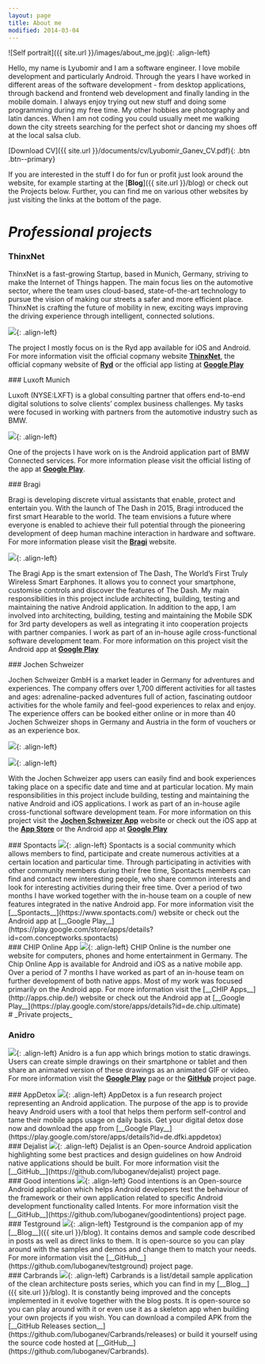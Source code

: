 ```yaml
---
layout: page
title: About me
modified: 2014-03-04
---
```


![Self portrait]({{ site.url }}/images/about_me.jpg){: .align-left}

Hello, my name is Lyubomir and I am a software engineer. I love mobile development and particularly Android. Through the years I have worked in different areas of the software development - from desktop applications, through backend and frontend web development and finally landing in the mobile domain. I always enjoy trying out new stuff and doing some programming during my free time. My other hobbies are photography and latin dances. When I am not coding you could usually meet me walking down the city streets searching for the perfect shot or dancing my shoes off at the local salsa club.

[Download CV]({{ site.url }}/documents/cv/Lyubomir_Ganev_CV.pdf){: .btn .btn--primary}

If you are interested in the stuff I do for fun or profit just look around the website, for example starting at the [__Blog__]({{ site.url }}/blog) or check out the Projects below. Further, you can find me on various other websites by just visiting the links at the bottom of the page.

# _Professional projects_

### ThinxNet
ThinxNet is a fast-growing Startup, based in Munich, Germany, striving to make the Internet of Things happen. The main focus lies on the automotive sector, where the team uses cloud-based, state-of-the-art technology to pursue the vision of making our streets a safer and more efficient place. ThinxNet is crafting the future of mobility in new, exciting ways improving the driving experience through intelligent, connected solutions.

<a href="https://play.google.com/store/apps/details?id=com.thinxnet.native_tanktaler_android"><img src="{{ site.url }}/images/projects_ryd.png"></a>{: .align-left}

The project I mostly focus on is the Ryd app available for iOS and Android. For more information visit the official copmany website [__ThinxNet__](https://www.thinxnet.com/), the official copmany website of [__Ryd__](https://ryd.one/de-de/) or the official app listing at [__Google Play__](https://play.google.com/store/apps/details?id=com.thinxnet.native_tanktaler_android)

<div style="clear:left;"/>
### Luxoft Munich

Luxoft (NYSE:LXFT) is a global consulting partner that offers end-to-end digital solutions to solve clients’ complex business challenges. My tasks were focused in working with partners from the automotive industry such as BMW. 

<a href="https://play.google.com/store/apps/details?id=de.bmw.connected"><img src="{{ site.url }}/images/projects_bmw_connected.png"></a>{: .align-left}

One of the projects I have work on is the Android application part of BMW Connected services. For more information please visit the official listing of the app at [__Google Play__](https://play.google.com/store/apps/details?id=de.bmw.connected).

<div style="clear:left;"/>
### Bragi

Bragi is developing discrete virtual assistants that enable, protect and entertain you. With the launch of The Dash in 2015, Bragi introduced the first smart Hearable to the world.
The team envisions a future where everyone is enabled to achieve their full potential through the pioneering development of deep human machine interaction in hardware and software. For more information please visit the [__Bragi__](https://www.bragi.com) website.

<a href="https://play.google.com/store/apps/details?id=com.bragi.thedash.app"><img src="{{ site.url }}/images/projects_bragi.png"></a>{: .align-left}

The Bragi App is the smart extension of The Dash, The World’s First Truly Wireless Smart Earphones. It allows you to connect your smartphone, customise controls and discover the features of The Dash. My main responsibilities in this project include architecting, building, testing and maintaining the native Android application. In addition to the app, I am involved into architecting, building, testing and maintaining the Mobile SDK for 3rd party developers as well as integrating it into cooperation projects with partner companies. I work as part of an in-house agile cross-functional software development team. For more information on this project visit the Android app at [__Google Play__](https://play.google.com/store/apps/details?id=com.bragi.thedash.app)

<div style="clear:left;"/>
### Jochen Schweizer

Jochen Schweizer GmbH is a market leader in Germany for adventures and experiences. The company offers over 1,700 different activities for all tastes and ages: adrenaline-packed adventures full of action, fascinating outdoor activities for the whole family and feel-good experiences to relax and enjoy. The experience offers can be booked either online or in more than 40 Jochen Schweizer shops in Germany and Austria in the form of vouchers or as an experience box.

<a href="https://play.google.com/store/apps/details?id=de.jochen_schweizer.jsnow"><img src="{{ site.url }}/images/projects_jochenschweizer_android.png"></a>{: .align-left}

<a href="https://itunes.apple.com/de/app/jochen-schweizer-deine-freizeit/id944153254?l=en&mt=8"><img src="{{ site.url }}/images/projects_jochenschweizer_ios.png"></a>{: .align-left}

With the Jochen Schweizer app users can easily find and book experiences taking place on a specific date and time and at particular location. My main responsibilities in this project include building, testing and maintaining the native Android and iOS applications. I work as part of an in-house agile cross-functional software development team. For more information on this project visit the [__Jochen Schweizer App__](http://www.jochen-schweizer.de/landingpage/erlebnis-app,default,pg.html/) website or check out the iOS app at the [__App Store__](https://itunes.apple.com/de/app/jochen-schweizer-deine-freizeit/id944153254?l=en&mt=8) or the Android app at [__Google Play__](https://play.google.com/store/apps/details?id=de.jochen_schweizer.jsnow)

<div style="clear:left;"/>
### Spontacts
<a href="https://play.google.com/store/apps/details?id=com.conceptworks.spontacts"><img src="{{ site.url }}/images/projects_spontacts.png"></a>{: .align-left}
Spontacts is a social community which allows members to find, participate and create numerous activities at a certain location and particular time. Through participating in activities with other community members during their free time, Spontacts members can find and contact new interesting people, who share common interests and look for interesting activities during their free time. Over a period of two months I have worked together with the in-house team on a couple of new features integrated in the native Android app. For more information visit the [__Spontacts__](https://www.spontacts.com/) website or check out the Android app at [__Google Play__](https://play.google.com/store/apps/details?id=com.conceptworks.spontacts)

<div style="clear:left;"/>
### CHIP Online App
<a href="https://play.google.com/store/apps/details?id=de.chip.ultimate"><img src="{{ site.url }}/images/projects_chiponline.png"></a>{: .align-left}
CHIP Online is the number one website for computers, phones and home entertainment in Germany. The Chip Online App is available for Android and iOS as a native mobile app. Over a period of 7 months I have worked as part of an in-house team on further development of both native apps. Most of my work was focused primarily on the Android app. For more information visit the [__CHIP Apps__](http://apps.chip.de/) website or check out the Android app at [__Google Play__](https://play.google.com/store/apps/details?id=de.chip.ultimate)

<div style="clear:left;"/>
# _Private projects_

### Anidro
<a href="https://play.google.com/store/apps/details?id=app.anidro"><img src="{{ site.url }}/images/projects_anidro.png"></a>{: .align-left}
Anidro is a fun app which brings motion to static drawings. Users can create simple drawings on their smartphone or tablet and then share an animated version of these drawings as an animated GIF or video. For more information visit the [__Google Play__](https://play.google.com/store/apps/details?id=app.anidro) page or the [__GitHub__](http://luboganev.github.io/anidro/) project page.

<div style="clear:left;"/>
### AppDetox
<a href="https://play.google.com/store/apps/details?id=de.dfki.appdetox"><img src="{{ site.url }}/images/projects_appdetox.png"></a>{: .align-left}
AppDetox is a fun research project representing an Android application. The purpose of the app is to provide heavy Android users with a tool that helps them perform self-control and tame their mobile apps usage on daily basis. Get your digital detox dose now and download the app from [__Google Play__](https://play.google.com/store/apps/details?id=de.dfki.appdetox)

<div style="clear:left;"/>
### Dejalist
<a href="https://github.com/luboganev/dejalist"><img src="{{ site.url }}/images/projects_dejalist.png"></a>{: .align-left}
Dejalist is an Open-source Android application highlighting some best practices and design guidelines on how Android native applications should be built. For more information visit the [__GitHub__](https://github.com/luboganev/dejalist) project page.

<div style="clear:left;"/>
### Good intentions
<a href="https://github.com/luboganev/goodintentions"><img src="{{ site.url }}/images/projects_goodintentions.png"></a>{: .align-left}
Good intentions is an Open-source Android application which helps Android developers test the behaviour of the framework or their own application related to specific Android development functionality called Intents. For more information visit the [__GitHub__](https://github.com/luboganev/goodintentions) project page.

<div style="clear:left;"/>
### Testground
<a href="https://github.com/luboganev/testground"><img src="{{ site.url }}/images/projects_testground.png"></a>{: .align-left}
Testground is the companion app of my [__Blog__]({{ site.url }}/blog). It contains demos and sample code described in posts as well as direct links to them. It is open-source so you can play around with the samples and demos and change them to match your needs. For more information visit the [__GitHub__](https://github.com/luboganev/testground) project page.

<div style="clear:left;"/>
### Carbrands
<a href="https://github.com/luboganev/Carbrands"><img src="{{ site.url }}/images/projects_carbrands.png"></a>{: .align-left}
Carbrands is a list/detail sample application of the clean architecture posts series, which you can find in my [__Blog__]({{ site.url }}/blog). It is constantly being improved and the concepts implemented in it evolve together with the blog posts. It is open-source so you can play around with it or even use it as a skeleton app when building your own projects if you wish. You can download a compiled APK from the [__GitHub Releases section__](https://github.com/luboganev/Carbrands/releases) or build it yourself using the source code hosted at [__GitHub__](https://github.com/luboganev/Carbrands).